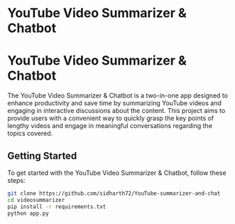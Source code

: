 # YouTube Video Summarizer & Chatbot

# YouTube Video Summarizer & Chatbot

The YouTube Video Summarizer & Chatbot is a two-in-one app designed to enhance productivity and save time by summarizing YouTube videos and engaging in interactive discussions about the content. This project aims to provide users with a convenient way to quickly grasp the key points of lengthy videos and engage in meaningful conversations regarding the topics covered.

## Getting Started

To get started with the YouTube Video Summarizer & Chatbot, follow these steps:

```bash
git clone https://github.com/sidharth72/YouTube-summarizer-and-chat
cd videosummarizer
pip install -r requirements.txt
python app.py

